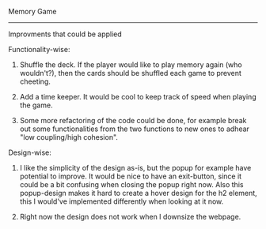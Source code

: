 Memory Game

****

Improvments that could be applied

Functionality-wise:

1) Shuffle the deck. If the player would like to play memory again (who wouldn't?), then the cards should be shuffled each game to prevent cheeting.

2) Add a time keeper. It would be cool to keep track of speed when playing the game.

3) Some more refactoring of the code could be done, for example break out some functionalities from the two functions to new ones to adhear "low coupling/high cohesion".

Design-wise:

1) I like the simplicity of the design as-is, but the popup for example have potential to improve. It would be nice to have an exit-button, since it could be a bit confusing when closing the popup right now. Also this popup-design makes it hard to create a hover design for the h2 element, this I would've implemented differently when looking at it now.

2) Right now the design does not work when I downsize the webpage.
